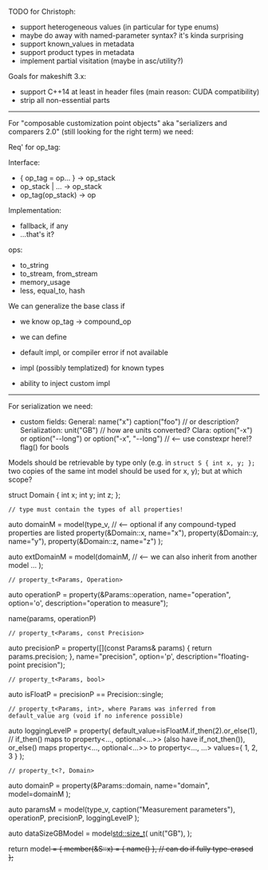 
TODO for Christoph:

- support heterogeneous values (in particular for type enums)
- maybe do away with named-parameter syntax? it's kinda surprising
- support known_values in metadata
- support product types in metadata
- implement partial visitation (maybe in asc/utility?)



Goals for makeshift 3.x:

- support C++14 at least in header files (main reason: CUDA compatibility)
- strip all non-essential parts


-----


For "composable customization point objects" aka "serializers and comparers 2.0" (still looking for the right term) we need:

Req' for op_tag:

Interface:
- { op_tag = op... } -> op_stack
- op_stack | ... -> op_stack
- op_tag(op_stack) -> op

Implementation:
- fallback, if any
- ...that's it?

ops:
- to_string
- to_stream, from_stream
- memory_usage
- less, equal_to, hash


We can generalize the base class if
- we know op_tag -> compound_op
- we can define 



- default impl, or compiler error if not available
- impl (possibly templatized) for known types
- ability to inject custom impl


-----


For serialization we need:
- custom fields:
	General:
		name("x")
		caption("foo") // or description?
	Serialization:
		unit("GB") // how are units converted?
	Clara:
		option("-x") or option("--long") or option("-x", "--long") // <-- use constexpr here!?
		flag() for bools


Models should be retrievable by type only (e.g. in `struct S { int x, y; };` two copies of the same int model should be used for x, y); but at which scope?


struct Domain
{
	int x;
	int y;
	int z;
};

	// type must contain the types of all properties!
auto domainM = model(type_v<Domain>, // <-- optional if any compound-typed properties are listed
	property(&Domain::x, name="x"),
	property(&Domain::y, name="y"),
	property(&Domain::z, name="z")
);

auto extDomainM = model(domainM, // <-- we can also inherit from another model
	...
);

	// property_t<Params, Operation>
auto operationP = property(&Params::operation,
	name="operation", option='o', description="operation to measure");

name(params, operationP)

	// property_t<Params, const Precision>
auto precisionP = property([](const Params& params) { return params.precision; },
	name="precision", option='p', description="floating-point precision");

	// property_t<Params, bool>
auto isFloatP = precisionP == Precision::single;

	// property_t<Params, int>, where Params was inferred from default_value arg (void if no inference possible)
auto loggingLevelP = property(
	default_value=isFloatM.if_then(2).or_else(1), // if_then() maps to property<..., optional<...>> (also have if_not_then()), or_else() maps property<..., optional<...>> to property<..., ...>
	values<int>={ 1, 2, 3 }
);

	// property_t<?, Domain>
auto domainP = property(&Params::domain,
	name="domain",
	model=domainM
);

auto paramsM = model(type_v<Params>,
	caption("Measurement parameters"),
	operationP,
	precisionP,
	loggingLevelP
);


auto dataSizeGBModel = model<std::size_t>(
	unit("GB"),
);

return model<S> = {
	member(&S::x) = { name() }, // can do if fully type-erased
};
